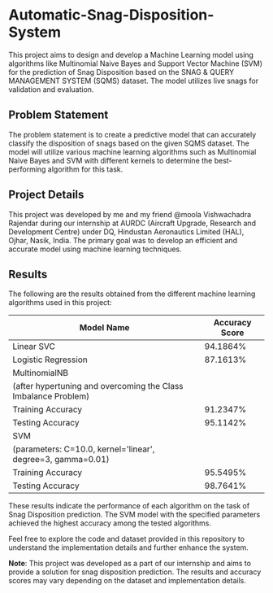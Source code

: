 # Automatic-Snag-Disposition-System

This project aims to design and develop a Machine Learning model using algorithms like Multinomial Naive Bayes and Support Vector Machine (SVM) for the prediction of Snag Disposition based on the SNAG & QUERY MANAGEMENT SYSTEM (SQMS) dataset. The model utilizes live snags for validation and evaluation.

## Problem Statement

The problem statement is to create a predictive model that can accurately classify the disposition of snags based on the given SQMS dataset. The model will utilize various machine learning algorithms such as Multinomial Naive Bayes and SVM with different kernels to determine the best-performing algorithm for this task.

## Project Details

This project was developed by me and my friend @moola Vishwachadra Rajendar during our internship at AURDC (Aircraft Upgrade, Research and Development Centre) under DQ, Hindustan Aeronautics Limited (HAL), Ojhar, Nasik, India. The primary goal was to develop an efficient and accurate model using machine learning techniques.

## Results

The following are the results obtained from the different machine learning algorithms used in this project:

| Model Name              | Accuracy Score |
|-------------------------|----------------|
| Linear SVC              | 94.1864%       |
| Logistic Regression     | 87.1613%       |
| MultinomialNB           |                |
| (after hypertuning and overcoming the Class Imbalance Problem)  |                |
| Training Accuracy       | 91.2347%       |
| Testing Accuracy        | 95.1142%       |
| SVM                     |                |
| (parameters: C=10.0, kernel='linear', degree=3, gamma=0.01)  |                |
| Training Accuracy       | 95.5495%       |
| Testing Accuracy        | 98.7641%       |

These results indicate the performance of each algorithm on the task of Snag Disposition prediction. The SVM model with the specified parameters achieved the highest accuracy among the tested algorithms.

Feel free to explore the code and dataset provided in this repository to understand the implementation details and further enhance the system.

**Note**: This project was developed as a part of our internship and aims to provide a solution for snag disposition prediction. The results and accuracy scores may vary depending on the dataset and implementation details.

